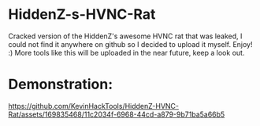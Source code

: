 # HiddenZ-s-HVNC-Rat
Cracked version of the HiddenZ's awesome HVNC rat that was leaked, I could not find it anywhere on github so I decided to upload it myself. Enjoy! :)
More tools like this will be uploaded in the near future, keep a look out.
# Demonstration:
https://github.com/KevinHackTools/HiddenZ-HVNC-Rat/assets/169835468/11c2034f-6968-44cd-a879-9b71ba5a66b5

